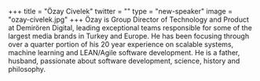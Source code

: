 +++
title = "Özay Civelek"
twitter = ""
type = "new-speaker"
image = "ozay-civelek.jpg"
+++
Özay is Group Director of Technology and Product at Demirören Digital, leading exceptional teams responsible for some of the largest media brands in Turkey and Europe. He has been focusing through over a quarter portion of his 20 year experience on scalable systems, machine learning and LEAN/Agile software development. He is a father, husband, passionate about software development, science, history and philosophy.